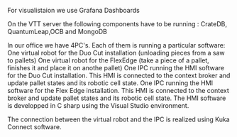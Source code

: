 For visualistaion we use Grafana Dashboards

On the VTT server the following components have to be running :
  CrateDB, QuantumLeap,OCB and MongoDB

In our office we have 4PC's. Each of them is running a particular software:
  One virtual robot for the Duo Cut installation (unloading pieces from a saw to pallets)
  One virtual robot for the FlexEdge (take a piece of a pallet, finishes it and place it on anothe pallet)
  One IPC running the HMI software for the Duo Cut installation. This HMI is connected to the context broker and update pallet states and its robotic cell state.
  One IPC running the HMI software for the Flex Edge installation. This HMI is connected to the context broker and update pallet states and its robotic cell state.
The HMI software is developped in C sharp using the Visual Studio environment.

The connection between the virtual robot and the IPC is realized using Kuka Connect software.

